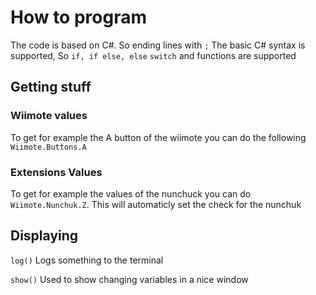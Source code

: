 ﻿# How to program
The code is based on C#. So ending lines with `;`
The basic C# syntax is supported, So `if, if else, else` `switch` and functions are supported

## Getting stuff
### Wiimote values
To get for example the A button of the wiimote you can do the following `Wiimote.Buttons.A`

### Extensions Values
To get for example the values of the nunchuck you can do `Wiimote.Nunchuk.Z`. This will automaticly set the check for the nunchuk



## Displaying
`log()` Logs something to the terminal

`show()` Used to show changing variables in a nice window

# 